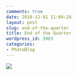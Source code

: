 ```yaml
---
comments: true
date: 2010-12-01 11:04:24
layout: post
slug: end-of-the-quarter
title: End of the Quarter
wordpress_id: 3903
categories:
- PhotoBlog
---
```


![](http://ryanfitzer.com/main/wp-content/uploads/2010/12/2010-11-30-at-11-57-24.jpg)
